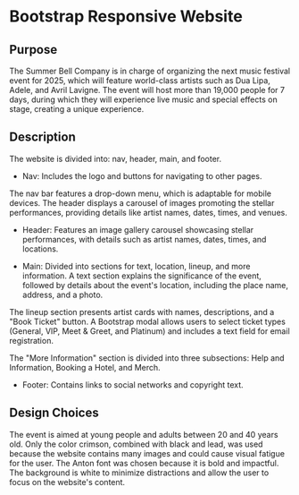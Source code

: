 # Bootstrap Responsive Website

## Purpose
The Summer Bell Company is in charge of organizing the next music festival event for 2025, which will feature world-class artists such as Dua Lipa, 
Adele, and Avril Lavigne. The event will host more than 19,000 people for 7 days, during which they will experience live music and special effects on stage, 
creating a unique experience.

## Description
The website is divided into: nav, header, main, and footer.

- Nav: Includes the logo and buttons for navigating to other pages.
  
The nav bar features a drop-down menu, which is adaptable for mobile devices. The header displays a carousel of images promoting the stellar performances, 
providing details like artist names, dates, times, and venues.

- Header: Features an image gallery carousel showcasing stellar performances, with details such as artist names, dates, times, and locations.
  
- Main: Divided into sections for text, location, lineup, and more information.
A text section explains the significance of the event, followed by details about the event's location, including the place name, address, and a photo.

The lineup section presents artist cards with names, descriptions, and a "Book Ticket" button. A Bootstrap modal allows users to select ticket types (General, 
VIP, Meet & Greet, and Platinum) and includes a text field for email registration.

The "More Information" section is divided into three subsections: Help and Information, Booking a Hotel, and Merch.

- Footer: Contains links to social networks and copyright text.

## Design Choices
The event is aimed at young people and adults between 20 and 40 years old. Only the color crimson, combined with black and lead, was used because the website 
contains many images and could cause visual fatigue for the user. The Anton font was chosen because it is bold and impactful. The background is white to minimize 
distractions and allow the user to focus on the website's content.





